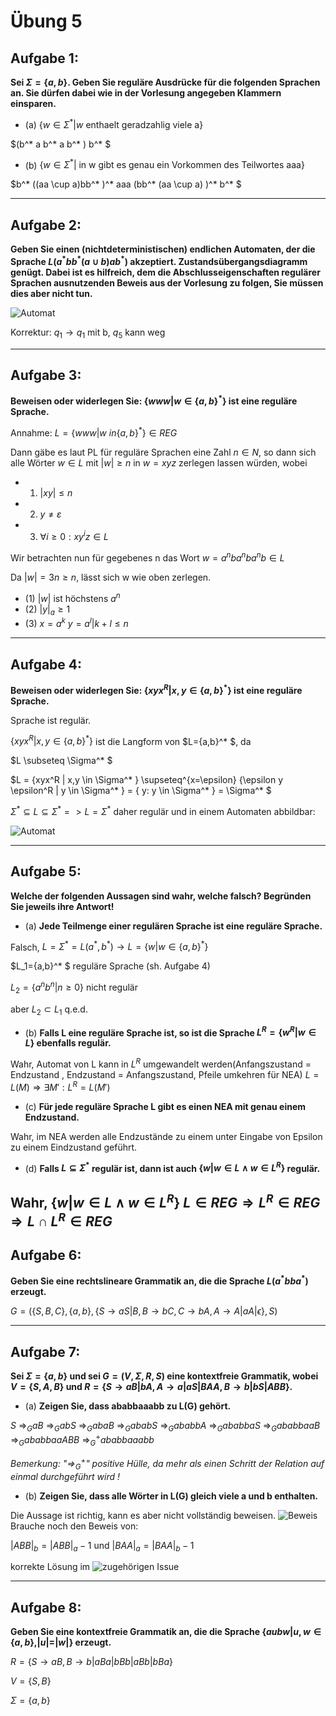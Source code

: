 # Übung 5

## Aufgabe 1:
**Sei $\Sigma = \{a,b\}$. Geben Sie reguläre Ausdrücke für die folgenden Sprachen an. Sie dürfen dabei wie
in der Vorlesung angegeben Klammern einsparen.**
* (a) $\{w \in \Sigma^* | w \text{ enthaelt geradzahlig viele a}\}$

 $(b^* a b^* a b^* ) b^* $
* (b) $\{w \in \Sigma^* | \text{ in w gibt es genau ein Vorkommen des Teilwortes aaa}\}$

 $b^* ((aa \cup a)bb^* )^* aaa (bb^* (aa \cup a) )^* b^* $


---
## Aufgabe 2:
**Geben Sie einen (nichtdeterministischen) endlichen Automaten, der die Sprache $L(a^*bb^*(a \cup b)ab^*)$ akzeptiert. Zustandsübergangsdiagramm genügt. Dabei ist es hilfreich, dem die Abschlusseigenschaften regulärer Sprachen ausnutzenden Beweis aus der Vorlesung zu folgen, Sie müssen dies aber nicht tun.**

![Automat](Automat2.jpg)

Korrektur: $q_1 \rightarrow q_1$ mit b, $q_5$ kann weg

---
## Aufgabe 3:
**Beweisen oder widerlegen Sie: $\{www | w \in \{a,b\}^*\}$ ist eine reguläre Sprache.**

Annahme: $L=\{www | w \ in \{a,b\}^* \} \in REG$

Dann gäbe es laut PL für reguläre Sprachen eine Zahl $n \in N$, so dann sich alle Wörter $w \in L$ mit $|w| \geq n$ in $w=xyz$ zerlegen lassen würden, wobei

* 1) $|xy| \leq n$
* 2) $y \neq \varepsilon$
* 3) $\forall i \geq 0: xy^iz \in L$

Wir betrachten nun für gegebenes n das Wort $w=a^nba^nba^nb \in L$

Da $|w|=3n \geq n$, lässt sich w wie oben zerlegen.

* (1) $|w|$ ist höchstens $a^n$
* (2) $|y|_ a \geq 1$
* (3) $x=a^k$   $y=a^l | k+l \leq n$

---
## Aufgabe 4:
**Beweisen oder widerlegen Sie: $\{xyx^R | x,y \in \{a,b\}^*\}$ ist eine reguläre Sprache.**

Sprache ist regulär.

$\{xyx^R | x,y \in \{a,b\}^* \}$ ist die Langform von $L=\{a,b\}^* $, da

$L \subseteq \Sigma^* $

$L = \{xyx^R | x,y \in \Sigma^* \} \supseteq^{x=\epsilon}  \{\epsilon y \epsilon^R | y \in \Sigma^* \} = \{ y: y \in \Sigma^* \} = \Sigma^* $

$\Sigma^* \subseteq L \subseteq \Sigma^* => L = \Sigma^*$
daher regulär und in einem Automaten abbildbar:

![Automat](Automat3.jpg)

---
## Aufgabe 5:
**Welche der folgenden Aussagen sind wahr, welche falsch? Begründen Sie jeweils ihre Antwort!**
* (a) **Jede Teilmenge einer regulären Sprache ist eine reguläre Sprache.**

 Falsch, $L= \Sigma ^* = L(a^* ,b^* ) \rightarrow L=\{w|w\in \{a,b\}^* \}$

 $L_1=\{a,b\}^* $ reguläre Sprache (sh. Aufgabe 4)

 $L_2=\{a^nb^n | n \geq 0\}$ nicht regulär

 aber  $L_2 \subset L_1$ q.e.d.

* (b) **Falls L eine reguläre Sprache ist, so ist die Sprache $L^R=\{w^R | w \in L\}$ ebenfalls regulär.**

 Wahr, Automat von L kann in $L^R$ umgewandelt werden(Anfangszustand = Endzustand , Endzustand = Anfangszustand, Pfeile umkehren für NEA)
 $L=L(M) \Rightarrow \exists M' : L^R=L(M')$

* (c) **Für jede reguläre Sprache L gibt es einen NEA mit genau einem Endzustand.**

 Wahr, im NEA werden alle Endzustände zu einem unter Eingabe von Epsilon zu einem Eindzustand geführt.
* (d) **Falls $L \subseteq \Sigma^*$ regulär ist, dann ist auch $\{w | w \in L \land w \in L^R\}$ regulär.**

 Wahr,
 $\{w | w \in L \land w \in L^R\}$
 $L \in REG \Rightarrow L^R \in REG \Rightarrow L \cap L^R \in REG$
---
## Aufgabe 6:
**Geben Sie eine rechtslineare Grammatik an, die die Sprache $L(a^*bba^*)$ erzeugt.**

$G=(\{S,B,C\},\{a,b\},\{S \rightarrow aS| B, B \rightarrow bC, C \rightarrow bA, A \rightarrow A|aA|\epsilon \}, S)$

---
## Aufgabe 7:
**Sei $\Sigma = \{a,b\}$ und sei $G=(V, \Sigma , R, S)$ eine kontextfreie Grammatik, wobei $V=\{S,A,B\}$ und
$R=\{S \rightarrow aB | bA, A \rightarrow a | aS | BAA, B \rightarrow b | bS | ABB\}$.**
* (a) **Zeigen Sie, dass ababbaaabb zu L(G) gehört.**

 $S$
 $\Rightarrow_G aB$
 $\Rightarrow_G abS$
 $\Rightarrow_G abaB$
 $\Rightarrow_G ababS$
 $\Rightarrow_G ababbA$
 $\Rightarrow_G ababbaS$
 $\Rightarrow_G ababbaaB$
 $\Rightarrow_G ababbaaABB$
 $\Rightarrow_G^+ ababbaaabb$

*Bemerkung: "$\Rightarrow_G^+$" positive Hülle, da mehr als einen Schritt der Relation auf einmal durchgeführt wird !*

* (b) **Zeigen Sie, dass alle Wörter in L(G) gleich viele a und b enthalten.**

 Die Aussage ist richtig, kann es aber nicht vollständig beweisen.
 ![Beweis](Beweis.jpg)
 Brauche noch den Beweis von:

 $|ABB|_ b=|ABB|_ a-1$ und  $|BAA|_ a = |BAA|_ b-1$

korrekte Lösung im ![zugehörigen Issue](https://github.com/OttosBinaryKnights/GTI/issues/25)

---
## Aufgabe 8:
**Geben Sie eine kontextfreie Grammatik an, die die Sprache $\{aubw | u,w \in \{a,b\} , |u|=|w|\}$ erzeugt.**

$R=\{S \rightarrow aB, B \rightarrow b|aBa|bBb|aBb|bBa\}$

$V=\{S,B\}$

$\Sigma = \{a,b\}$
